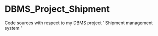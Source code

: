 # DBMS_Project_Shipment
Code sources with respect to my DBMS project ' Shipment management system '
